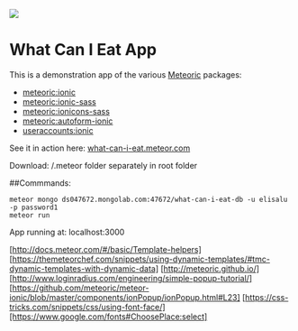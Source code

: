 ![](http://f.cl.ly/items/391y4708420P0H001k1G/meteoric.png)

# What Can I Eat App 

This is a demonstration app of the various [Meteoric](https://github.com/meteoric) packages:

- [meteoric:ionic](https://github.com/meteoric/meteor-ionic)
- [meteoric:ionic-sass](https://github.com/meteoric/ionic-sass)
- [meteoric:ionicons-sass](https://github.com/meteoric/ionicons-sass)
- [meteoric:autoform-ionic](https://github.com/meteoric/autoform-ionic)
- [useraccounts:ionic](https://github.com/meteoric/useraccounts-ionic)

See it in action here: [what-can-i-eat.meteor.com](http://what-can-i-eat.meteor.com)

Download: /.meteor folder separately in root folder 

##Commmands:
```
meteor mongo ds047672.mongolab.com:47672/what-can-i-eat-db -u elisalu -p password1
meteor run 
```
App running at: localhost:3000 

[http://docs.meteor.com/#/basic/Template-helpers]
[https://themeteorchef.com/snippets/using-dynamic-templates/#tmc-dynamic-templates-with-dynamic-data]
[http://meteoric.github.io/]
[http://www.loginradius.com/engineering/simple-popup-tutorial/]
[https://github.com/meteoric/meteor-ionic/blob/master/components/ionPopup/ionPopup.html#L23]
[https://css-tricks.com/snippets/css/using-font-face/][https://www.google.com/fonts#ChoosePlace:select]